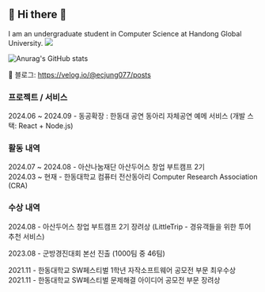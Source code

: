 ## 👋 Hi there 👋

I am an undergraduate student in Computer Science at Handong Global University.
<a href="https://velog.io/@ecjung077/posts" target="_blank"><img src="velog"/></a>

![Anurag's GitHub stats](https://github-readme-stats.vercel.app/api?username=248Kobe&show_icons=true&theme=tokyonight)

🔗 블로그: https://velog.io/@ecjung077/posts

### 프로젝트 / 서비스

2024.06 ~ 2024.09 - 동공확장 : 한동대 공연 동아리 자체공연 예메 서비스 (개발 스택: React + Node.js) 

### 활동 내역

2024.07 ~ 2024.08 - 아산나눔재단 아산두어스 창업 부트캠프 2기 <br>
2024.03 ~ 현재 - 한동대학교 컴퓨터 전산동아리 Computer Research Association (CRA)

### 수상 내역

2024.08 - 아산두어스 창업 부트캠프 2기 장려상 (LittleTrip - 경유객들을 위한 투어 추천 서비스)

2023.08 - 군방경진대회 본선 진출 (1000팀 중 46팀)

2021.11 - 한동대학교 SW페스티벌 1학년 자작소프트웨어 공모전 부문 최우수상 <br>
2021.11 - 한동대학교 SW페스티벌 문제해결 아이디어 공모전 부문 장려상


<!--
**248Kobe/248Kobe** is a ✨ _special_ ✨ repository because its `README.md` (this file) appears on your GitHub profile.

Here are some ideas to get you started:

- 🔭 I’m currently working on ...
- 🌱 I’m currently learning ...
- 👯 I’m looking to collaborate on ...
- 🤔 I’m looking for help with ...
- 💬 Ask me about ...
- 📫 How to reach me: ...
- 😄 Pronouns: ...
- ⚡ Fun fact: ...
-->
